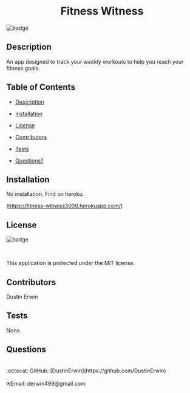 <h1 align="center">Fitness Witness</h1>

![badge](https://img.shields.io/badge/license-MIT-blue)<br />

## Description

An app designed to track your weekly workouts to help you reach your fitness goals.

## Table of Contents

- [Description](#description)

- [Installation](#installation)

- [License](#license)

- [Contributors](#contributors)

- [Tests](#tests)

- [Questions?](#questions)

## Installation

No installation. Find on heroku.

(https://fitness-witness3000.herokuapp.com/)

## License

![badge](https://img.shields.io/badge/license-MIT-blue)

<br />

This application is protected under the MIT license.

## Contributors

Dustin Erwin

## Tests

None.

## Questions

<br />
:octocat: GitHub: [DustinErwin](https://github.com/DustinErwin)<br />
<br />
✉Email: derwin499@gmail.com
